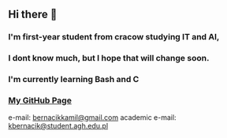 ## Hi there 👋

### I'm first-year student from cracow studying IT and AI,
### I dont know much, but I hope that will change soon.
### I'm currently learning Bash and C

### [My GitHub Page](https://kamilb28.github.io/KamilBernacik.github.io)

e-mail: bernacikkamil@gmail.com
academic e-mail: kbernacik@student.agh.edu.pl
